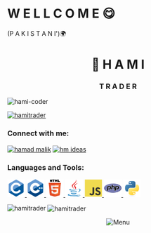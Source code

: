 
<!--
**hamitrader/hamitrader** is a ✨ _special_ ✨ repository because its `README.md` (this file) appears on your GitHub profile.

Here are some ideas to get you started:

- 🔭 I’m currently working on ...
- 🌱 I’m currently learning ...
- 👯 I’m looking to collaborate on ...
- 🤔 I’m looking for help with ...
- 💬 Ask me about ...
- 📫 How to reach me: ...
- 😄 Pronouns: ...
- ⚡ Fun fact: ...
-->

# W E L L C O M E 😋
(P A K I S T A N I')🌍
<h1 align="center"> 👋  H A M I</h1>
<h3 align="center">T R A D E R</h3>

<p align="left"> <img src="https://komarev.com/ghpvc/?username=hami-coder&label=Profile%20views&color=0e75b6&style=flat" alt="hami-coder" /> </p>

<p align="left"> <a href="https://github.com/ryo-ma/github-profile-trophy"><img src="https://github-profile-trophy.vercel.app/?username=hamitrader" alt="hamitrader" /></a> </p>



<h3 align="left">Connect with me:</h3>
<p align="left">
<a href="https://fb.com/HAMI785" target="blank"><img align="center" src="https://raw.githubusercontent.com/rahuldkjain/github-profile-readme-generator/master/src/images/icons/Social/facebook.svg" alt="hamad malik" height="30" width="40" /></a>
<a href="https://www.youtube.com/@HAMITRADER" target="blank"><img align="center" src="https://raw.githubusercontent.com/rahuldkjain/github-profile-readme-generator/master/src/images/icons/Social/youtube.svg" alt="hm ideas" height="30" width="40" /></a>
</p>

<h3 align="left">Languages and Tools:</h3>
<p align="left"> <a href="https://www.cprogramming.com/" target="_blank"> <img src="https://raw.githubusercontent.com/devicons/devicon/master/icons/c/c-original.svg" alt="c" width="40" height="40"/> </a> <a href="https://www.w3schools.com/cpp/" target="_blank"> <img src="https://raw.githubusercontent.com/devicons/devicon/master/icons/cplusplus/cplusplus-original.svg" alt="cplusplus" width="40" height="40"/> </a> <a href="https://www.w3.org/html/" target="_blank"> <img src="https://raw.githubusercontent.com/devicons/devicon/master/icons/html5/html5-original-wordmark.svg" alt="html5" width="40" height="40"/> </a> <a href="https://www.java.com" target="_blank"> <img src="https://raw.githubusercontent.com/devicons/devicon/master/icons/java/java-original.svg" alt="java" width="40" height="40"/> </a> <a href="https://developer.mozilla.org/en-US/docs/Web/JavaScript" target="_blank"> <img src="https://raw.githubusercontent.com/devicons/devicon/master/icons/javascript/javascript-original.svg" alt="javascript" width="40" height="40"/> </a> <a href="https://www.php.net" target="_blank"> <img src="https://raw.githubusercontent.com/devicons/devicon/master/icons/php/php-original.svg" alt="php" width="40" height="40"/> </a> <a href="https://www.python.org" target="_blank"> <img src="https://raw.githubusercontent.com/devicons/devicon/master/icons/python/python-original.svg" alt="python" width="40" height="40"/> </a> </p>

<p><img align="left" src="https://github-readme-stats.vercel.app/api/top-langs?username=hamitrader&show_icons=true&locale=en&layout=compact" alt="hamitrader" /></p>

<p>&nbsp;<img align="center" src="https://github-readme-stats.vercel.app/api?username=hamitrader&show_icons=true&locale=en" alt="hamitrader" /></p>
<p align="center">
 
 <p align="center">
 <img src="https://github.com/HAMI-CODER/H-A-M-I/blob/main/IMG-20215678-WA0081.jpg" width="640" title="Menu" alt="Menu">
 


